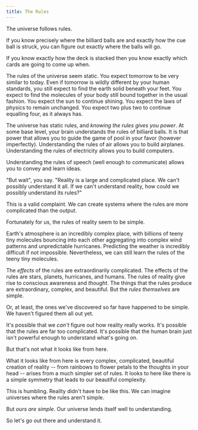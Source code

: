 ```yaml
---
title: The Rules
---
```

The universe follows rules.

If you know precisely where the billiard balls are and exactly how the cue ball is struck, you can figure out exactly where the balls will go.

If you know exactly how the deck is stacked then you know exactly which cards are going to come up when.

The rules of the universe seem static. You expect tomorrow to be very similar to today. Even if tomorrow is wildly different by your human standards, you still expect to find the earth solid beneath your feet. You expect to find the molecules of your body still bound together in the usual fashion. You expect the sun to continue shining. You expect the laws of physics to remain unchanged. You expect two plus two to continue equalling four, as it always has.

The universe has static rules, and *knowing the rules gives you power*. At some base level, your brain understands the rules of billiard balls. It is that power that allows you to guide the game of pool in your favor (however imperfectly). Understanding the rules of air allows you to build airplanes. Understanding the rules of electricity allows you to build computers.

Understanding the rules of speech (well enough to communicate) allows you to convey and learn ideas.

"But wait", you say. "Reality is a large and complicated place. We can't possibly understand it all. If we can't understand reality, how could we possibly understand its rules?"

This is a valid complaint. We can create systems where the rules are more complicated than the output.

Fortunately for us, the rules of reality seem to be simple.

Earth's atmosphere is an incredibly complex place, with billions of teeny tiny molecules bouncing into each other aggregating into complex wind patterns and unpredictable hurricanes. Predicting the weather is incredibly difficult if not impossible. Nevertheless, we can still learn the rules of the teeny tiny molecules.

The *effects* of the rules are extraordinarily complicated. The effects of the rules are stars, planets, hurricanes, and humans. The rules of reality give rise to conscious awareness and *thought*. The things that the rules produce are extraordinary, complex, and beautiful. But the *rules themselves* are simple.

Or, at least, the ones we've discovered so far have happened to be simple. We haven't figured them all out yet.

It's possible that we *can't* figure out how reality really works. It's possible that the rules are far too complicated. It's possible that the human brain just isn't powerful enough to understand what's going on.

But that's not what it looks like from here.

What it looks like from here is every complex, complicated, beautiful creation of reality -- from rainbows to flower petals to the thoughts in your head -- arises from a much simpler set of rules. It looks to here like there is a simple symmetry that leads to our beautiful complexity.

This is humbling. Reality didn't have to be like this. We can imagine universes where the rules aren't simple.

But *ours are simple*. Our universe lends itself well to understanding.

So let's go out there and understand it.
